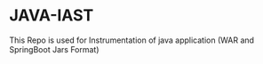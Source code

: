 # JAVA-IAST

This Repo is used for Instrumentation of java application (WAR and SpringBoot Jars Format)
